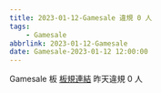 ```yaml
---
title: 2023-01-12-Gamesale 違規 0 人
tags:
    - Gamesale
abbrlink: 2023-01-12-Gamesale
date: Gamesale-2023-01-12 12:00:00
---
```

Gamesale 板 [板規連結](https://www.ptt.cc/bbs/Gossiping/M.1637425085.A.07D.html)
昨天違規 0 人
